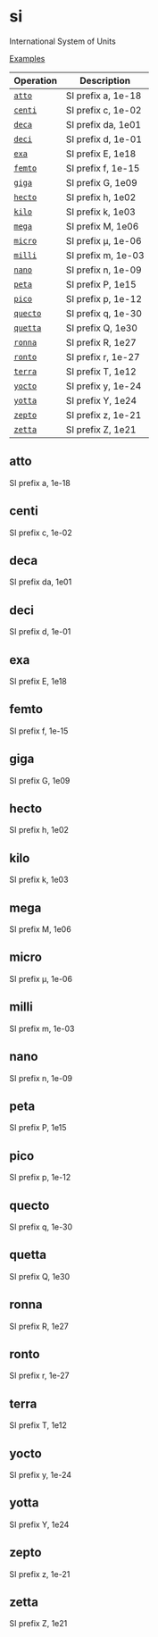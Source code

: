 <!-- Document generated by "gen-doc"; DO NOT EDIT -->
# si

International System of Units

[Examples](../examples/si.md)

| Operation    | Description
|--------------|---------------
| [`atto`](#atto) | SI prefix a, 1e-18
| [`centi`](#centi) | SI prefix c, 1e-02
| [`deca`](#deca) | SI prefix da, 1e01
| [`deci`](#deci) | SI prefix d, 1e-01
| [`exa`](#exa) | SI prefix E, 1e18
| [`femto`](#femto) | SI prefix f, 1e-15
| [`giga`](#giga) | SI prefix G, 1e09
| [`hecto`](#hecto) | SI prefix h, 1e02
| [`kilo`](#kilo) | SI prefix k, 1e03
| [`mega`](#mega) | SI prefix M, 1e06
| [`micro`](#micro) | SI prefix μ, 1e-06
| [`milli`](#milli) | SI prefix m, 1e-03
| [`nano`](#nano) | SI prefix n, 1e-09
| [`peta`](#peta) | SI prefix P, 1e15
| [`pico`](#pico) | SI prefix p, 1e-12
| [`quecto`](#quecto) | SI prefix q, 1e-30
| [`quetta`](#quetta) | SI prefix Q, 1e30
| [`ronna`](#ronna) | SI prefix R, 1e27
| [`ronto`](#ronto) | SI prefix r, 1e-27
| [`terra`](#terra) | SI prefix T, 1e12
| [`yocto`](#yocto) | SI prefix y, 1e-24
| [`yotta`](#yotta) | SI prefix Y, 1e24
| [`zepto`](#zepto) | SI prefix z, 1e-21
| [`zetta`](#zetta) | SI prefix Z, 1e21


## atto

SI prefix a, 1e-18


## centi

SI prefix c, 1e-02


## deca

SI prefix da, 1e01


## deci

SI prefix d, 1e-01


## exa

SI prefix E, 1e18


## femto

SI prefix f, 1e-15


## giga

SI prefix G, 1e09


## hecto

SI prefix h, 1e02


## kilo

SI prefix k, 1e03


## mega

SI prefix M, 1e06


## micro

SI prefix μ, 1e-06


## milli

SI prefix m, 1e-03


## nano

SI prefix n, 1e-09


## peta

SI prefix P, 1e15


## pico

SI prefix p, 1e-12


## quecto

SI prefix q, 1e-30


## quetta

SI prefix Q, 1e30


## ronna

SI prefix R, 1e27


## ronto

SI prefix r, 1e-27


## terra

SI prefix T, 1e12


## yocto

SI prefix y, 1e-24


## yotta

SI prefix Y, 1e24


## zepto

SI prefix z, 1e-21


## zetta

SI prefix Z, 1e21

